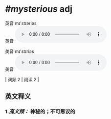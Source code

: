 # ***\#mysterious*** adj
英音 mɪ'stɪəriəs  
英音
<audio src="./media/mysterious-B.aac" controls="controls"></audio>

美音 mɪ'stɪriəs  
美音
<audio src="./media/mysterious.aac" controls="controls"></audio>



| 词频 2 | 阅读 2 |  

英文释义
---
### 1.*高义频：* **神秘的；不可思议的**  


